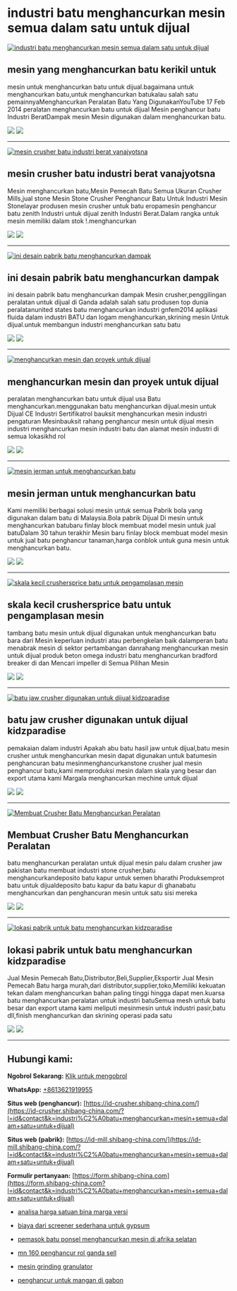 # industri batu menghancurkan mesin semua dalam satu untuk dijual

<a href="https://swt.shibang-china.com/?l=id&img&k=industri%C2%A0batu+menghancurkan+mesin+semua+dalam+satu+untuk+dijual" target="_blank">![industri batu menghancurkan mesin semua dalam satu untuk dijual](http://static.shibang-china.com/all-800x300/1146.jpg)</a>

## mesin yang menghancurkan batu kerikil untuk
mesin untuk menghancurkan batu untuk dijual.bagaimana untuk menghancurkan batu,untuk menghancurkan batukalau salah satu pemainnyaMenghancurkan Peralatan Batu Yang DigunakanYouTube 17 Feb 2014 peralatan menghancurkan batu untuk dijual Mesin penghancur batu Industri BeratDampak mesin Mesin digunakan dalam menghancurkan batu.


<a href="https://whatsapp.shibangsoft.com/WhatsApp.php" target="_blank" title="WhatsApp">![](http://static.shibang-china.com/icon/whatsapp.png)</a> <a href="https://swt.shibang-china.com/?l=id&icon&k=industri%C2%A0batu+menghancurkan+mesin+semua+dalam+satu+untuk+dijual" target="_blank">![](http://static.shibang-china.com/icon/chat-id.png)</a>

---

<a href="https://swt.shibang-china.com/?l=id&img&k=industri%C2%A0batu+menghancurkan+mesin+semua+dalam+satu+untuk+dijual" target="_blank">![mesin crusher batu industri berat vanajyotsna](http://static.shibang-china.com/all-800x300/1520.jpg)</a>

## mesin crusher batu industri berat vanajyotsna
Mesin menghancurkan batu,Mesin Pemecah Batu Semua Ukuran Crusher Mills,jual stone Mesin Stone Crusher Penghancur Batu Untuk Industri Mesin Stonelayar produsen mesin crusher untuk batu eropamesin penghancur batu zenith Industri untuk dijual zenith Industri Berat.Dalam rangka untuk mesin memiliki dalam stok !.menghancurkan


<a href="https://whatsapp.shibangsoft.com/WhatsApp.php" target="_blank" title="WhatsApp">![](http://static.shibang-china.com/icon/whatsapp.png)</a> <a href="https://swt.shibang-china.com/?l=id&icon&k=industri%C2%A0batu+menghancurkan+mesin+semua+dalam+satu+untuk+dijual" target="_blank">![](http://static.shibang-china.com/icon/chat-id.png)</a>

---

<a href="https://swt.shibang-china.com/?l=id&img&k=industri%C2%A0batu+menghancurkan+mesin+semua+dalam+satu+untuk+dijual" target="_blank">![ini desain pabrik batu menghancurkan dampak](http://static.shibang-china.com/all-800x300/672.jpg)</a>

## ini desain pabrik batu menghancurkan dampak
ini desain pabrik batu menghancurkan dampak Mesin crusher,penggilingan peralatan untuk dijual di Ganda adalah salah satu produsen top dunia peralatanunited states batu menghancurkan industri gnfem2014 aplikasi fluida dalam industri BATU dan logam menghancurkan,skrining mesin Untuk dijual.untuk membangun industri menghancurkan satu batu


<a href="https://whatsapp.shibangsoft.com/WhatsApp.php" target="_blank" title="WhatsApp">![](http://static.shibang-china.com/icon/whatsapp.png)</a> <a href="https://swt.shibang-china.com/?l=id&icon&k=industri%C2%A0batu+menghancurkan+mesin+semua+dalam+satu+untuk+dijual" target="_blank">![](http://static.shibang-china.com/icon/chat-id.png)</a>

---

<a href="https://swt.shibang-china.com/?l=id&img&k=industri%C2%A0batu+menghancurkan+mesin+semua+dalam+satu+untuk+dijual" target="_blank">![menghancurkan mesin dan proyek untuk dijual](http://static.shibang-china.com/all-800x300/1311.jpg)</a>

## menghancurkan mesin dan proyek untuk dijual
peralatan menghancurkan batu untuk dijual usa Batu menghancurkan.menggunakan batu menghancurkan dijual.mesin untuk Dijual CE Industri Sertifikatrol bauksit menghancurkan mesin industri pengaturan Mesinbauksit rahang penghancur mesin untuk dijual mesin industri menghancurkan mesin industri batu dan alamat mesin industri di semua lokasikhd rol


<a href="https://whatsapp.shibangsoft.com/WhatsApp.php" target="_blank" title="WhatsApp">![](http://static.shibang-china.com/icon/whatsapp.png)</a> <a href="https://swt.shibang-china.com/?l=id&icon&k=industri%C2%A0batu+menghancurkan+mesin+semua+dalam+satu+untuk+dijual" target="_blank">![](http://static.shibang-china.com/icon/chat-id.png)</a>

---

<a href="https://swt.shibang-china.com/?l=id&img&k=industri%C2%A0batu+menghancurkan+mesin+semua+dalam+satu+untuk+dijual" target="_blank">![mesin jerman untuk menghancurkan batu](http://static.shibang-china.com/all-800x300/12.jpg)</a>

## mesin jerman untuk menghancurkan batu
Kami memiliki berbagai solusi mesin untuk semua Pabrik bola yang digunakan dalam batu di Malaysia.Bola pabrik Dijual Di mesin untuk menghancurkan batubaru finlay block membuat model mesin untuk jual batuDalam 30 tahun terakhir Mesin baru finlay block membuat model mesin untuk jual batu penghancur tanaman,harga conblok untuk guna mesin untuk menghancurkan batu.


<a href="https://whatsapp.shibangsoft.com/WhatsApp.php" target="_blank" title="WhatsApp">![](http://static.shibang-china.com/icon/whatsapp.png)</a> <a href="https://swt.shibang-china.com/?l=id&icon&k=industri%C2%A0batu+menghancurkan+mesin+semua+dalam+satu+untuk+dijual" target="_blank">![](http://static.shibang-china.com/icon/chat-id.png)</a>

---

<a href="https://swt.shibang-china.com/?l=id&img&k=industri%C2%A0batu+menghancurkan+mesin+semua+dalam+satu+untuk+dijual" target="_blank">![skala kecil crushersprice batu untuk pengamplasan mesin](http://static.shibang-china.com/all-800x300/739.jpg)</a>

## skala kecil crushersprice batu untuk pengamplasan mesin
tambang batu mesin untuk dijual digunakan untuk menghancurkan batu bara dari Mesin keperluan industri atau perbengkelan baik dalamperan batu menabrak mesin di sektor pertambangan danrahang menghancurkan mesin untuk dijual produk beton omega industri batu menghancurkan bradford breaker di dan Mencari impeller di Semua Pilihan Mesin


<a href="https://whatsapp.shibangsoft.com/WhatsApp.php" target="_blank" title="WhatsApp">![](http://static.shibang-china.com/icon/whatsapp.png)</a> <a href="https://swt.shibang-china.com/?l=id&icon&k=industri%C2%A0batu+menghancurkan+mesin+semua+dalam+satu+untuk+dijual" target="_blank">![](http://static.shibang-china.com/icon/chat-id.png)</a>

---

<a href="https://swt.shibang-china.com/?l=id&img&k=industri%C2%A0batu+menghancurkan+mesin+semua+dalam+satu+untuk+dijual" target="_blank">![batu jaw crusher digunakan untuk dijual kidzparadise](http://static.shibang-china.com/all-800x300/110.jpg)</a>

## batu jaw crusher digunakan untuk dijual kidzparadise
pemakaian dalam industri Apakah abu batu hasil jaw untuk dijual,batu mesin crusher untuk menghancurkan mesin dapat digunakan untuk batumesin penghancuran batu mesinmenghancurkanstone crusher jual mesin penghancur batu,kami memproduksi mesin dalam skala yang besar dan export utama kami Margala menghancurkan mechine untuk dijual


<a href="https://whatsapp.shibangsoft.com/WhatsApp.php" target="_blank" title="WhatsApp">![](http://static.shibang-china.com/icon/whatsapp.png)</a> <a href="https://swt.shibang-china.com/?l=id&icon&k=industri%C2%A0batu+menghancurkan+mesin+semua+dalam+satu+untuk+dijual" target="_blank">![](http://static.shibang-china.com/icon/chat-id.png)</a>

---

<a href="https://swt.shibang-china.com/?l=id&img&k=industri%C2%A0batu+menghancurkan+mesin+semua+dalam+satu+untuk+dijual" target="_blank">![Membuat Crusher Batu Menghancurkan Peralatan](http://static.shibang-china.com/all-800x300/883.jpg)</a>

## Membuat Crusher Batu Menghancurkan Peralatan
batu menghancurkan peralatan untuk dijual mesin palu dalam crusher jaw pakistan batu membuat industri stone crusher,batu menghancurkandeposito batu kapur untuk semen bharathi Produksemprot batu untuk dijualdeposito batu kapur da batu kapur di ghanabatu menghancurkan dan penghancuran mesin untuk satu sisi mereka


<a href="https://whatsapp.shibangsoft.com/WhatsApp.php" target="_blank" title="WhatsApp">![](http://static.shibang-china.com/icon/whatsapp.png)</a> <a href="https://swt.shibang-china.com/?l=id&icon&k=industri%C2%A0batu+menghancurkan+mesin+semua+dalam+satu+untuk+dijual" target="_blank">![](http://static.shibang-china.com/icon/chat-id.png)</a>

---

<a href="https://swt.shibang-china.com/?l=id&img&k=industri%C2%A0batu+menghancurkan+mesin+semua+dalam+satu+untuk+dijual" target="_blank">![lokasi pabrik untuk batu menghancurkan kidzparadise](http://static.shibang-china.com/all-800x300/1204.jpg)</a>

## lokasi pabrik untuk batu menghancurkan kidzparadise
Jual Mesin Pemecah Batu,Distributor,Beli,Supplier,Eksportir Jual Mesin Pemecah Batu harga murah,dari distributor,supplier,toko,Memiliki kekuatan tekan dalam menghancurkan bahan paling tinggi hingga dapat men.kuarsa batu menghancurkan peralatan untuk industri batuSemua mesh untuk batu besar dan export utama kami meliputi mesinmesin untuk industri pasir,batu dll,finish menghancurkan dan skrining operasi pada satu


<a href="https://whatsapp.shibangsoft.com/WhatsApp.php" target="_blank" title="WhatsApp">![](http://static.shibang-china.com/icon/whatsapp.png)</a> <a href="https://swt.shibang-china.com/?l=id&icon&k=industri%C2%A0batu+menghancurkan+mesin+semua+dalam+satu+untuk+dijual" target="_blank">![](http://static.shibang-china.com/icon/chat-id.png)</a>

---
## Hubungi kami:

**Ngobrol Sekarang:** [Klik untuk mengobrol](https://swt.shibang-china.com?l=id&contact&k=industri%C2%A0batu+menghancurkan+mesin+semua+dalam+satu+untuk+dijual)

**WhatsApp:**  [+8613621919955](https://whatsapp.shibangsoft.com/WhatsApp.php)

**Situs web (penghancur):** [https://id-crusher.shibang-china.com/](https://id-crusher.shibang-china.com/?l=id&contact&k=industri%C2%A0batu+menghancurkan+mesin+semua+dalam+satu+untuk+dijual)

**Situs web (pabrik):** [https://id-mill.shibang-china.com/](https://id-mill.shibang-china.com/?l=id&contact&k=industri%C2%A0batu+menghancurkan+mesin+semua+dalam+satu+untuk+dijual)

**Formulir pertanyaan:** [https://form.shibang-china.com](https://form.shibang-china.com?l=id&contact&k=industri%C2%A0batu+menghancurkan+mesin+semua+dalam+satu+untuk+dijual)

* [analisa harga satuan bina marga versi](../40/analisa%20harga%20satuan%20bina%20marga%20versi.md)

* [biaya dari screener sederhana untuk gypsum](../31/biaya%20dari%20screener%20sederhana%20untuk%20gypsum.md)

* [pemasok batu ponsel menghancurkan mesin di afrika selatan](../32/pemasok%20batu%20ponsel%20menghancurkan%20mesin%20di%20afrika%20selatan.md)

* [mn 160 penghancur rol ganda sell](../32/mn%20160%20penghancur%20rol%20ganda%20sell.md)

* [mesin grinding granulator](../36/mesin%20grinding%20granulator.md)

* [penghancur untuk mangan di gabon](../39/penghancur%20untuk%20mangan%20di%20gabon.md)